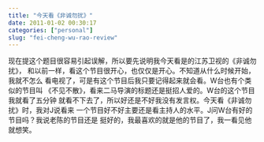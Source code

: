 ```yaml
---
title: "今天看《非诚勿扰》"
date: 2011-01-02 00:30:17
categories: ["personal"]
slug: "fei-cheng-wu-rao-review"
---
```


现在提这个题目很容易引起误解，所以要先说明我今天看是的江苏卫视的《非诚勿扰》，
和以前一样，看这个节目很开心，也仅仅是开心。不知道从什么时候开始，我就不怎么
看电视了，可是有这个节目后我只要记得起来就会看。W台也有个类似的节目叫
《不见不散》，看来二马导演的标题还是挺招人爱的。W台的这个节目我就看了五分钟
就看不下去了，所以好还是不好我没有发言权。今天看《非诚勿扰》时，我对J说看来
一个节目好不好主要还是看主持人的水平。J问W台有好的节目吗？我说老陈的节目还是
挺好的，我最喜欢的就是他的节目了，我一看见他就想笑。
